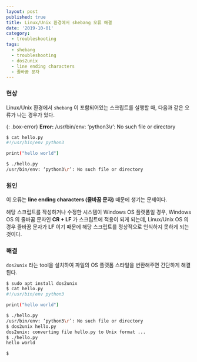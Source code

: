 ```yaml
---
layout: post
published: true
title: Linux/Unix 환경에서 shebang 오류 해결
date: '2019-10-01'
category:
  - troubleshooting
tags:
  - shebang
  - troubleshooting
  - dos2unix
  - line ending characters
  - 줄바꿈 문자
---
```

### 현상
Linux/Unix 환경에서 `shebang` 이 포함되어있는 스크립트를 실행할 때, 다음과 같은 오류가 나는 경우가 있다.

{: .box-error}
**Error:** /usr/bin/env: ‘python3\r’: No such file or directory  


```bash
$ cat hello.py
#!/usr/bin/env python3

print("hello world")

$ ./hello.py
/usr/bin/env: ‘python3\r’: No such file or directory
```  


### 원인
이 오류는 **line ending characters (줄바꿈 문자)** 때문에 생기는 문제이다.

해당 스크립트를 작성하거나 수정한 시스템이 Windows OS 플랫폼일 경우, Windows OS 의 줄바꿈 문자인 **CR + LF** 가 스크립트에 적용이 되게 되는데, Linux/Unix OS 의 경우 줄바꿈 문자가 **LF** 이기 때문에 해당 스크립트를 정상적으로 인식하지 못하게 되는 것이다.  



### 해결
`dos2unix` 라는 tool을 설치하여 파일의 OS 플랫폼 스타일을 변환해주면 간단하게 해결된다.  

```bash
$ sudo apt install dos2unix
$ cat hello.py
#!/usr/bin/env python3

print("hello world")

$ ./hello.py
/usr/bin/env: ‘python3\r’: No such file or directory
$ dos2unix hello.py
dos2unix: converting file hello.py to Unix format ...
$ ./hello.py
hello world

$

```  

